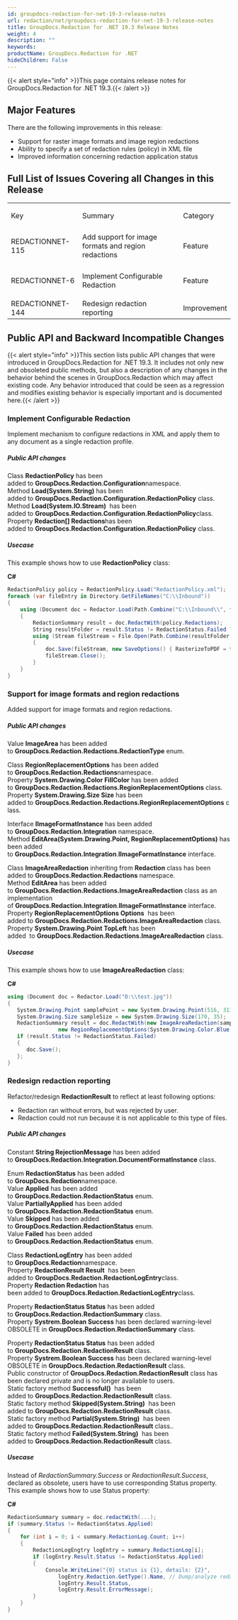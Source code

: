 ```yaml
---
id: groupdocs-redaction-for-net-19-3-release-notes
url: redaction/net/groupdocs-redaction-for-net-19-3-release-notes
title: GroupDocs.Redaction for .NET 19.3 Release Notes
weight: 4
description: ""
keywords: 
productName: GroupDocs.Redaction for .NET
hideChildren: False
---
```

{{< alert style="info" >}}This page contains release notes for GroupDocs.Redaction for .NET 19.3.{{< /alert >}}

## Major Features

There are the following improvements in this release:

*   Support for raster image formats and image region redactions 
*   Ability to specify a set of redaction rules (policy) in XML file
*   Improved information concerning redaction application status

## Full List of Issues Covering all Changes in this Release

<table class="confluenceTable"><tbody><tr><td class="confluenceTd"><p>Key</p></td><td class="confluenceTd"><p>Summary</p></td><td class="confluenceTd"><p>Category</p></td></tr><tr><td colspan="1" class="confluenceTd"><p>REDACTIONNET-115</p></td><td colspan="1" class="confluenceTd">Add support for image formats and region redactions</td><td colspan="1" class="confluenceTd">Feature</td></tr><tr><td class="confluenceTd"><p>REDACTIONNET-6</p></td><td class="confluenceTd"><p>Implement Configurable Redaction</p></td><td class="confluenceTd"><p>Feature</p></td></tr><tr><td colspan="1" class="confluenceTd">REDACTIONNET-144</td><td colspan="1" class="confluenceTd">Redesign redaction reporting</td><td colspan="1" class="confluenceTd">Improvement</td></tr></tbody></table>

## Public API and Backward Incompatible Changes

{{< alert style="info" >}}This section lists public API changes that were introduced in GroupDocs.Redaction for .NET 19.3. It includes not only new and obsoleted public methods, but also a description of any changes in the behavior behind the scenes in GroupDocs.Redaction which may affect existing code. Any behavior introduced that could be seen as a regression and modifies existing behavior is especially important and is documented here.{{< /alert >}}

### Implement Configurable Redaction

Implement mechanism to configure redactions in XML and apply them to any document as a single redaction profile.

##### Public API changes

Class **RedactionPolicy** has been added to **GroupDocs.Redaction.Configuration**namespace.  
Method **Load(System.String)** has been added to **GroupDocs.Redaction.Configuration.RedactionPolicy** class.  
Method **Load(System.IO.Stream)**  has been added to **GroupDocs.Redaction.Configuration.RedactionPolicy**class.  
Property **Redaction\[\] Redactions**has been added to **GroupDocs.Redaction.Configuration.RedactionPolicy** class.

##### Usecase

This example shows how to use **RedactionPolicy** class:

**C#**

```csharp
RedactionPolicy policy = RedactionPolicy.Load("RedactionPolicy.xml");
foreach (var fileEntry in Directory.GetFileNames("C:\\Inbound")) 
{
    using (Document doc = Redactor.Load(Path.Combine("C:\\Inbound\\", fileEntry)))
	{
    	RedactionSummary result = doc.RedactWith(policy.Redactions);
        String resultFolder = result.Status != RedactionStatus.Failed ? "C:\\Outbound\\Done\\" : "C:\\Outbound\\Failed\\";
		using (Stream fileStream = File.Open(Path.Combine(resultFolder, fileEntry), FileMode.Open, FileAccess.ReadWrite))
   		{
      		doc.Save(fileStream, new SaveOptions() { RasterizeToPDF = false, RedactedFileSuffix = DateTime.Now.ToString() });
      		fileStream.Close();
   		}        
	}
}   
```

### Support for image formats and region redactions

Added support for image formats and region redactions.

##### Public API changes

Value **ImageArea** has been added to **GroupDocs.Redaction.Redactions.RedactionType** enum.

Class **RegionReplacementOptions** has been added to **GroupDocs.Redaction.Redactions**namespace.  
Property **System.Drawing.Color FillColor** has been added to **GroupDocs.Redaction.Redactions.RegionReplacementOptions** class.  
Property **System.Drawing.Size Size** has been added to **GroupDocs.Redaction.Redactions.RegionReplacementOptions** class.

Interface **IImageFormatInstance** has been added to **GroupDocs.Redaction.Integration** namespace.  
Method **EditArea(System.Drawing.Point, RegionReplacementOptions)** has been added to **GroupDocs.Redaction.Integration**.**IImageFormatInstance** interface.

Class **ImageAreaRedaction** inheriting from **Redaction** class has been added to **GroupDocs.Redaction.Redactions** namespace.  
Method **EditArea** has been added to **GroupDocs.Redaction.Redactions.ImageAreaRedaction** class as an implementation of **GroupDocs.Redaction.Integration**.**IImageFormatInstance** interface.  
Property **RegionReplacementOptions Options**  has been added to **GroupDocs.Redaction.Redactions.ImageAreaRedaction** class.  
Property **System.Drawing.Point TopLeft** has been added  to **GroupDocs.Redaction.Redactions.ImageAreaRedaction** class.

##### Usecase

This example shows how to use **ImageAreaRedaction** class:

**C#**

```csharp
using (Document doc = Redactor.Load("D:\\test.jpg"))
{
   System.Drawing.Point samplePoint = new System.Drawing.Point(516, 311);
   System.Drawing.Size sampleSize = new System.Drawing.Size(170, 35);
   RedactionSummary result = doc.RedactWith(new ImageAreaRedaction(samplePoint,
                new RegionReplacementOptions(System.Drawing.Color.Blue, sampleSize)));
   if (result.Status != RedactionStatus.Failed)
   {
      doc.Save();
   };
}
```

### Redesign redaction reporting

Refactor/redesign **RedactionResult** to reflect at least following options:

*   Redaction ran without errors, but was rejected by user.
*   Redaction could not run because it is not applicable to this type of files.

##### Public API changes

Constant **String RejectionMessage** has been added to **GroupDocs.Redaction.Integration.DocumentFormatInstance** class.

Enum **RedactionStatus** has been added to **GroupDocs.Redaction**namespace.  
Value **Applied** has been added to **GroupDocs.Redaction.RedactionStatus** enum.  
Value **PartiallyApplied** has been added to **GroupDocs.Redaction.RedactionStatus** enum.  
Value **Skipped** has been added to **GroupDocs.Redaction.RedactionStatus** enum.  
Value **Failed** has been added to **GroupDocs.Redaction.RedactionStatus** enum.

Class **RedactionLogEntry** has been added to **GroupDocs.Redaction**namespace.  
Property **RedactionResult Result**  has been added to **GroupDocs.Redaction.RedactionLogEntry**class.  
Property **Redaction Redaction** has been added to **GroupDocs.Redaction.RedactionLogEntry**class.

Property **RedactionStatus Status** has been added to **GroupDocs.Redaction.RedactionSummary** class.  
Property **Systrem.Boolean Success** has been declared warning-level OBSOLETE in **GroupDocs.Redaction.RedactionSummary** class.

Property **RedactionStatus Status** has been added to **GroupDocs.Redaction.RedactionResult** class.  
Property **Systrem.Boolean Success** has been declared warning-level OBSOLETE in **GroupDocs.Redaction.RedactionResult** class.  
Public constructor of **GroupDocs.Redaction.RedactionResult** class has been declared private and is no longer available to users.  
Static factory method **Successful()**  has been added to **GroupDocs.Redaction.RedactionResult** class.  
Static factory method **Skipped(System.String)**  has been added to **GroupDocs.Redaction.RedactionResult** class.  
Static factory method **Partial(System.String)**  has been added to **GroupDocs.Redaction.RedactionResult** class..  
Static factory method **Failed(System.String)**  has been added to **GroupDocs.Redaction.RedactionResult** class.

##### Usecase

Instead of *RedactionSummary.Success* or *RedactionResult.Success*, declared as obsolete, users have to use corresponding Status property. This example shows how to use Status property:

**C#**

```csharp
RedactionSummary summary = doc.redactWith(...);
if (summary.Status != RedactionStatus.Applied)
{
	for (int i = 0; i < summary.RedactionLog.Count; i++)
	{
		RedactionLogEngtry logEntry = summary.RedactionLog[i];
    	if (logEntry.Result.Status != RedactionStatus.Applied)
        {
			Console.WriteLine("{0} status is {1}, details: {2}", 
				logEntry.Redaction.GetType().Name, // Dump/analyze redaction settings here, if needed
				logEntry.Result.Status, 
				logEntry.Result.ErrorMessage);
		}
	}
}
```
